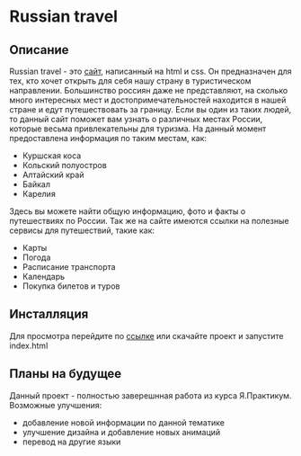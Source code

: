 # Russian travel

## Описание

Russian travel - это [сайт](http://previous-crack.surge.sh/), написанный на html и css. Он предназначен для тех, кто хочет открыть для себя нашу страну в туристическом направлении. Большинство россиян даже не представляют, на сколько много интересных мест и достопримечательностей находится в нашей стране и едут путешествовать за границу. Если вы один из таких людей, то данный сайт поможет вам узнать о различных местах России, которые весьма привлекательны для туризма. На данный момент предоставлена информация по таким местам, как:

* Куршская коса
* Кольский полуостров
* Алтайский край
* Байкал
* Карелия

Здесь вы можете найти общую информацию, фото и факты о путешествиях по России. Так же на сайте имеются ссылки на полезные сервисы для путешествий, такие как:

* Карты
* Погода
* Расписание транспорта
* Календарь
* Покупка билетов и туров

## Инсталляция

Для просмотра перейдите по [ссылке](http://previous-crack.surge.sh/) или скачайте проект и запустите index.html

## Планы на будущее

Данный проект - полностью заверешнная работа из курса Я.Практикум. Возможные улучшения:

* добавление новой информации по данной тематике
* улучшение дизайна и добавление новых анимаций
* перевод на другие языки

